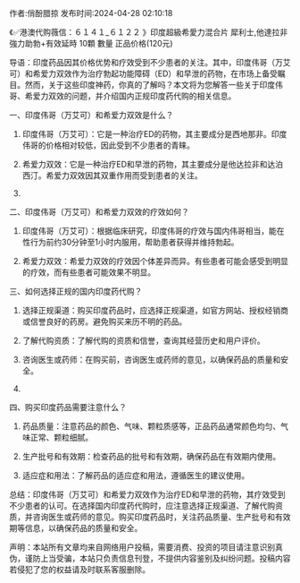 <p>作者:俏酚腊掠 发布时间:2024-04-28 02:10:18</p>
<p>《✅港澳代购薇信：６１４１_６１２２ 》印度超級希愛力混合片 犀利士,他達拉非 強力助勃+有效延時 10顆 數量 正品价格(120元) </p>
									<p></p><p>导语：印度药品因其价格优势和疗效受到不少患者的关注。其中，印度伟哥（万艾可）和希爱力双效作为治疗勃起功能障碍（ED）和早泄的药物，在市场上备受瞩目。然而，关于这些印度神药，你真的了解吗？本文将为您解答一些关于印度伟哥、希爱力双效的问题，并介绍国内正规印度药代购的相关信息。</p><p>一、印度伟哥（万艾可）和希爱力双效是什么？</p><ol style class><li><p>印度伟哥（万艾可）：它是一种治疗ED的药物，其主要成分是西地那非。印度伟哥的价格相对较低，因此受到不少患者的青睐。</p></li><li><p>希爱力双效：它是一种治疗ED和早泄的药物，其主要成分是他达拉非和达泊西汀。希爱力双效因其双重作用而受到患者的关注。</p></li><li><p></p></li></ol><p>二、印度伟哥（万艾可）和希爱力双效的疗效如何？</p><ol style class><li><p>印度伟哥（万艾可）：根据临床研究，印度伟哥的疗效与国内伟哥相当，能在性行为前约30分钟至1小时内服用，帮助患者获得并维持勃起。</p></li><li><p>希爱力双效：希爱力双效的疗效因个体差异而异。有些患者可能会感受到明显的疗效，而有些患者可能效果不明显。</p></li></ol><p>三、如何选择正规的国内印度药代购？</p><ol style class><li><p>选择正规渠道：购买印度药品时，应选择正规渠道，如官方网站、授权经销商或信誉良好的药房。避免购买来历不明的药品。</p></li><li><p>了解代购资质：了解代购的资质和信誉，查询其经营历史和用户评价。</p></li><li><p>咨询医生或药师：在购买前，咨询医生或药师的意见，以确保药品的质量和安全。</p></li><li><p></p></li></ol><p>四、购买印度药品需要注意什么？</p><ol style class><li><p>药品质量：注意药品的颜色、气味、颗粒质感等，正品药品通常颜色均匀、气味正常、颗粒细腻。</p></li><li><p>生产批号和有效期：检查药品的批号和有效期，确保药品在有效期内使用。</p></li><li><p>适应症和用法：了解药品的适应症和用法，遵循医生的建议使用。</p></li></ol><p>总结：印度伟哥（万艾可）和希爱力双效作为治疗ED和早泄的药物，其疗效受到不少患者的认可。在选择国内印度药代购时，应注意选择正规渠道、了解代购资质，并咨询医生或药师的意见。购买印度药品时，关注药品质量、生产批号和有效期等信息，以确保药品的质量和安全。</p><p></p><p></p>				声明：本站所有文章均来自网络用户投稿，需要消费、投资的项目请注意识别真伪，谨防上当受骗，本站只负责信息刊登，不提供内容鉴别及纠纷问题。投稿内容若侵犯了您的权益请及时联系客服删除。				

